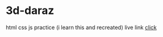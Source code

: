 # 3d-daraz
html css js practice (i learn this and recreated)
live link [click](https://3d-daraz.netlify.app/)

